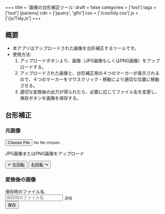 +++
title = '画像の台形補正ツール'
draft = false
categories = ['tool']
tags = ['tool']
[params]
    cdn = ['jquery', 'glfx']
    css = ['/css/tidy.css']
    js = ['/js/Tidy.js']
+++

## 概要

* 本アプリはアップロードされた画像を台形補正するツールです。
* 使用方法:
  1. アップロードボタンより、画像（JPG画像もしくはPNG画像）をアップロードする。
  2. アップロードされた画像と、台形補正用の４つのマーカーが表示されるので、４つのマーカーをマウスクリック・移動により適切な位置に移動させる。
  3. 適切な変換後の出力が得られたら、必要に応じてファイル名を変更し、保存ボタンを画像を保存する。

## 台形補正

### 元画像

<div class="container">
  <input class="alg-upload-input" aria-describedby="load_help" id="load" type="file" accept=".jpg, .jpeg, .png">
  <p class="alg-help-text" id="load_help">JPG画像またはPNG画像をアップロード</p>

  <canvas id="inputCanvas"></canvas>
  <div id="rotate-button-container">
    <button class="alg-btn" id="ccw">↶ 左回転</button>
    <button class="alg-btn" id="cw">右回転 ↷</button>
  </div>
</div>

### 変換後の画像

<div class="container">
  <canvas id="outputCanvas"></canvas>
  <label for="file_name">保存時のファイル名</label>
  <div class="display: flex">
    <input class="alg-input" id="file_name" type="text" placeholder="保存時のファイル名"></input>
    <label class="ml-2 mt-1">.jpg</label>
  </div>
  <button class="alg-btn mt-2" id="save">保存</button>
</div>

